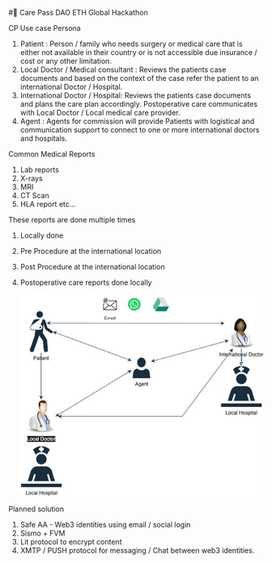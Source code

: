 #🏥 Care Pass DAO
ETH Global Hackathon 

CP Use case
Persona
1. Patient : Person / family who needs surgery or medical care that is either not
available in their country or is not accessible due insurance / cost or any other
limitation.
2. Local Doctor / Medical consultant : Reviews the patients case documents and
based on the context of the case refer the patient to an international Doctor /
Hospital.
3. International Doctor / Hospital: Reviews the patients case documents and plans
the care plan accordingly. Postoperative care communicates with Local Doctor /
Local medical care provider.
4. Agent : Agents for commission will provide Patients with logistical and
communication support to connect to one or more international doctors and hospitals.

Common Medical Reports
1. Lab reports
2. X-rays
3. MRI
4. CT Scan
5. HLA report etc…

These reports are done multiple times
1. Locally done
2. Pre Procedure at the international location
3. Post Procedure at the international location
4. Postoperative care reports done locally

   ![Care-Pass](/CP_Usecase.jpg)

Planned solution

1. Safe AA - Web3 identities using email / social login
2. Sismo + FVM
3. Lit protocol to encrypt content
4. XMTP / PUSH protocol for messaging / Chat between web3 identities.
